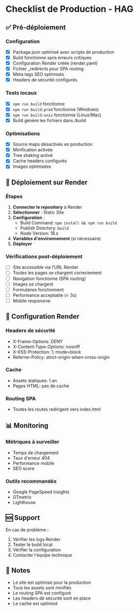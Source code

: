 # Checklist de Production - HAG

## ✅ Pré-déploiement

### Configuration
- [x] Package.json optimisé avec scripts de production
- [x] Build fonctionne sans erreurs critiques
- [x] Configuration Render créée (render.yaml)
- [x] Fichier _redirects pour SPA routing
- [x] Meta tags SEO optimisés
- [x] Headers de sécurité configurés

### Tests locaux
- [x] `npm run build` fonctionne
- [x] `npm run build:prod` fonctionne (Windows)
- [x] `npm run build:unix` fonctionne (Linux/Mac)
- [x] Build génère les fichiers dans /build

### Optimisations
- [x] Source maps désactivés en production
- [x] Minification activée
- [x] Tree shaking activé
- [x] Cache headers configurés
- [x] Images optimisées

## 🚀 Déploiement sur Render

### Étapes
1. **Connecter le repository** à Render
2. **Sélectionner** : Static Site
3. **Configuration** :
   - Build Command: `npm install && npm run build`
   - Publish Directory: `build`
   - Node Version: 18.x
4. **Variables d'environnement** (si nécessaire)
5. **Déployer**

### Vérifications post-déploiement
- [ ] Site accessible via l'URL Render
- [ ] Toutes les pages se chargent correctement
- [ ] Navigation fonctionne (SPA routing)
- [ ] Images se chargent
- [ ] Formulaires fonctionnent
- [ ] Performance acceptable (< 3s)
- [ ] Mobile responsive

## 🔧 Configuration Render

### Headers de sécurité
- X-Frame-Options: DENY
- X-Content-Type-Options: nosniff
- X-XSS-Protection: 1; mode=block
- Referrer-Policy: strict-origin-when-cross-origin

### Cache
- Assets statiques: 1 an
- Pages HTML: pas de cache

### Routing SPA
- Toutes les routes redirigent vers index.html

## 📊 Monitoring

### Métriques à surveiller
- Temps de chargement
- Taux d'erreur 404
- Performance mobile
- SEO score

### Outils recommandés
- Google PageSpeed Insights
- GTmetrix
- Lighthouse

## 🆘 Support

En cas de problème :
1. Vérifier les logs Render
2. Tester le build local
3. Vérifier la configuration
4. Contacter l'équipe technique

## 📝 Notes

- Le site est optimisé pour la production
- Tous les assets sont minifiés
- Le routing SPA est configuré
- Les headers de sécurité sont en place
- Le cache est optimisé
